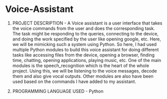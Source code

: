 # Voice-Assistant
 
1. PROJECT DESCRIPTION - A Voice assistant is a user interface that takes the voice commands from the user and does the corresponding task. The task might be responding to the queries, connecting to the device, and doing the work specified by the user like opening google, etc. Here, we will be mimicking such a system using Python.
So here, I had used multiple Python modules to build this voice assistant for doing different tasks like accessing files from the device, opening a browser, finding time, chatting, opening applications, playing music, etc. One of the main modules is the speech_recognition which is the heart of the whole project. Using this, we will be listening to the voice messages, decode them and also give vocal outputs. Other modules are also have been used based on the commands I have added to my assistant.

2. PROGRAMMING LANGUAGE USED - Python
